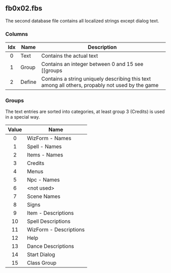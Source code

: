 ## fb0x02.fbs
The second database file contains all localized strings except dialog text.

### Columns

| Idx | Name | Description |
|:---:|------|-------------|
|  0  | Text | Contains the actual text |
|  1  | Group| Contains an integer between 0 and 15 see [[groups|#groups]] |
|  2  | Define | Contains a string uniquely describing this text among all others, propably not used by the game |

### Groups
The text entries are sorted into categories, at least group 3 (Credits) is used in a special way.

| Value | Name                   |
|:-----:|------------------------|
|   0   | WizForm - Names        |
|   1   | Spell - Names          |
|   2   | Items - Names          |
|   3   | Credits                |
|   4   | Menus                  |
|   5   | Npc - Names            |
|   6   | \<not used\>           |
|   7   | Scene Names            |
|   8   | Signs                  |
|   9   | Item - Descriptions    |
|  10   | Spell Descriptions     |
|  11   | WizForm - Descriptions |
|  12   | Help                   |
|  13   | Dance Descriptions     |
|  14   | Start Dialog           |
|  15   | Class Group            |
